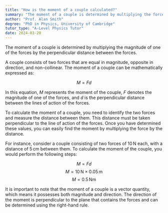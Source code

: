 ```yaml
---
title: "How is the moment of a couple calculated?"
summary: "The moment of a couple is determined by multiplying the force's magnitude by the perpendicular distance between the forces."
author: "Prof. Alan Smith"
degree: "PhD in Physics, University of Cambridge"
tutor_type: "A-Level Physics Tutor"
date: 2024-03-28
---
```


The moment of a couple is determined by multiplying the magnitude of one of the forces by the perpendicular distance between the forces.

A couple consists of two forces that are equal in magnitude, opposite in direction, and non-collinear. The moment of a couple can be mathematically expressed as:

$$
M = Fd
$$

In this equation, $M$ represents the moment of the couple, $F$ denotes the magnitude of one of the forces, and $d$ is the perpendicular distance between the lines of action of the forces.

To calculate the moment of a couple, you need to identify the two forces and measure the distance between them. This distance must be taken perpendicular to the line of action of the forces. Once you have determined these values, you can easily find the moment by multiplying the force by the distance.

For instance, consider a couple consisting of two forces of $10 \, \text{N}$ each, with a distance of $5 \, \text{cm}$ between them. To calculate the moment of the couple, you would perform the following steps:

$$
M = Fd
$$
$$
M = 10 \, \text{N} \times 0.05 \, \text{m}
$$
$$
M = 0.5 \, \text{Nm}
$$

It is important to note that the moment of a couple is a vector quantity, which means it possesses both magnitude and direction. The direction of the moment is perpendicular to the plane that contains the forces and can be determined using the right-hand rule.
    